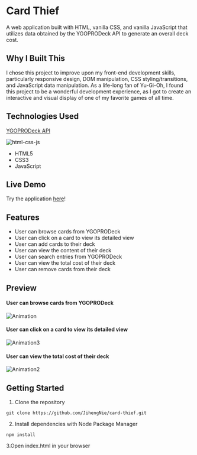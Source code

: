# Card Thief

A web application built with HTML, vanilla CSS, and vanilla JavaScript that utilizes data obtained by the YGOPRODeck API to generate an overall deck cost.

## Why I Built This

I chose this project to improve upon my front-end development skills, particularly responsive design, DOM manipulation, CSS styling/transitions, and JavaScript data manipulation. As a life-long fan of Yu-Gi-Oh, I found this project to be a wonderful development experience, as I got to create an interactive and visual display of one of my favorite games of all time.

## Technologies Used
[YGOPRODeck API](https://ygoprodeck.com/api-guide/)

![html-css-js](https://user-images.githubusercontent.com/49361894/193665011-994a986d-7fc7-4264-94ff-e64811e9f44e.png)
- HTML5
- CSS3
- JavaScript

## Live Demo

Try the application [here](https://jihengnie.github.io/card-thief/)!

## Features

- User can browse cards from YGOPRODeck
- User can click on a card to view its detailed view
- User can add cards to their deck
- User can view the content of their deck
- User can search entries from YGOPRODeck
- User can view the total cost of their deck
- User can remove cards from their deck

## Preview
#### User can browse cards from YGOPRODeck
![Animation](https://user-images.githubusercontent.com/109745413/203634756-27c4111b-29ea-45f3-bffb-b2839353be3e.gif)

#### User can click on a card to view its detailed view
![Animation3](https://user-images.githubusercontent.com/109745413/203634760-ded10362-134c-4fa1-a39a-6c48e9a263a6.gif)

#### User can view the total cost of their deck
![Animation2](https://user-images.githubusercontent.com/109745413/203634761-ff0c4149-4372-4498-aa15-5bbc3460ba2b.gif)

## Getting Started

1. Clone the repository
```
git clone https://github.com/JihengNie/card-thief.git
```
2. Install dependencies with Node Package Manager
```
npm install
```
3.Open index.html in your browser
